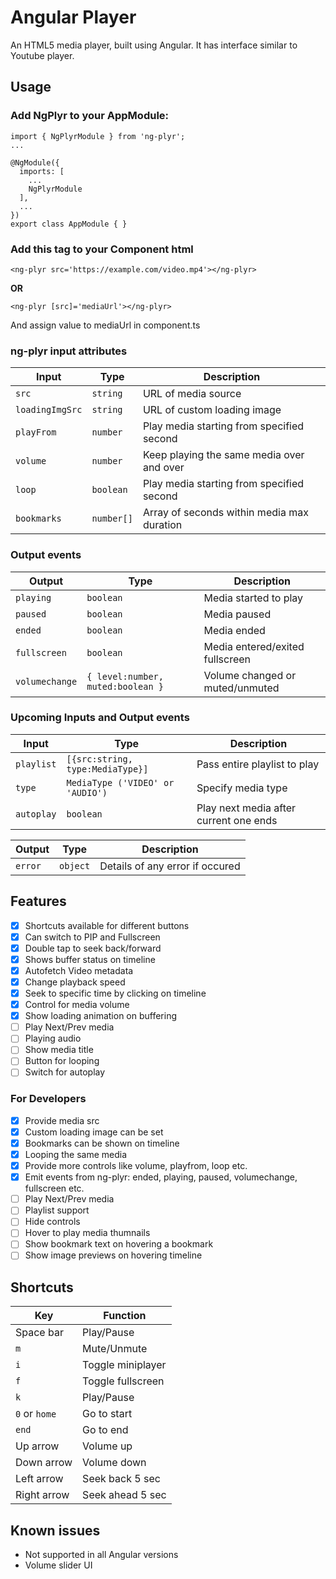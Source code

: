 # Angular Player

An HTML5 media player, built using Angular. It has interface similar to Youtube player.

## Usage
### Add NgPlyr to your AppModule:
```
import { NgPlyrModule } from 'ng-plyr';
...

@NgModule({
  imports: [
    ...
    NgPlyrModule
  ],
  ...
})
export class AppModule { }
```

### Add this tag to your Component html
```
<ng-plyr src='https://example.com/video.mp4'></ng-plyr>
```
**OR**
```
<ng-plyr [src]='mediaUrl'></ng-plyr>
```
And assign value to mediaUrl in component.ts

### ng-plyr input attributes
| Input               | Type                 | Description                                   |
| ------------------- | -------------------- | --------------------------------------------- |
| `src`               | `string`             | URL of media source                           |
| `loadingImgSrc`     | `string`             | URL of custom loading image                   |
| `playFrom`          | `number`             | Play media starting from specified second     |
| `volume`            | `number`             | Keep playing the same media over and over     |
| `loop`              | `boolean`            | Play media starting from specified second     |
| `bookmarks`         | `number[]`           | Array of seconds within media max duration    |

### Output events
| Output              | Type                 | Description                                   |
| ------------------- | -------------------- | --------------------------------------------- |
| `playing`           | `boolean`            | Media started to play                         |
| `paused`            | `boolean`            | Media paused                                  |
| `ended`             | `boolean`            | Media ended                                   |
| `fullscreen`        | `boolean`            | Media entered/exited fullscreen               |
| `volumechange`      | `{ level:number, muted:boolean }` | Volume changed or muted/unmuted  |


### Upcoming Inputs and Output events
| Input               | Type                             | Description                                   |
| ------------------- | -------------------------------- | --------------------------------------------- |
| `playlist`          | `[{src:string, type:MediaType}]` | Pass entire playlist to play                  |
| `type`              | `MediaType ('VIDEO' or 'AUDIO')` | Specify media type                            |
| `autoplay`          | `boolean`                        | Play next media after current one ends        |

| Output              | Type                 | Description                                   |
| ------------------- | -------------------- | --------------------------------------------- |
| `error`             | `object`             | Details of any error if occured               |

## Features
- [x] Shortcuts available for different buttons
- [x] Can switch to PIP and Fullscreen
- [x] Double tap to seek back/forward
- [x] Shows buffer status on timeline
- [x] Autofetch Video metadata
- [x] Change playback speed
- [x] Seek to specific time by clicking on timeline
- [x] Control for media volume
- [x] Show loading animation on buffering
- [ ] Play Next/Prev media
- [ ] Playing audio
- [ ] Show media title
- [ ] Button for looping
- [ ] Switch for autoplay

### For Developers
- [x] Provide media src
- [x] Custom loading image can be set
- [x] Bookmarks can be shown on timeline
- [x] Looping the same media
- [x] Provide more controls like volume, playfrom, loop etc.
- [X] Emit events from ng-plyr: ended, playing, paused, volumechange, fullscreen etc.
- [ ] Play Next/Prev media
- [ ] Playlist support
- [ ] Hide controls
- [ ] Hover to play media thumnails
- [ ] Show bookmark text on hovering a bookmark
- [ ] Show image previews on hovering timeline

## Shortcuts
| Key          | Function             |
| ------------ | -------------------- |
| Space bar    | Play/Pause           |
| `m`          | Mute/Unmute          |
| `i`          | Toggle miniplayer    |
| `f`          | Toggle fullscreen    |
| `k`          | Play/Pause           |
| `0` or `home`| Go to start          |
| `end`        | Go to end            |
| Up arrow     | Volume up            |
| Down arrow   | Volume down          |
| Left arrow   | Seek back 5 sec      |
| Right arrow  | Seek ahead 5 sec     |

## Known issues
- Not supported in all Angular versions
- Volume slider UI
